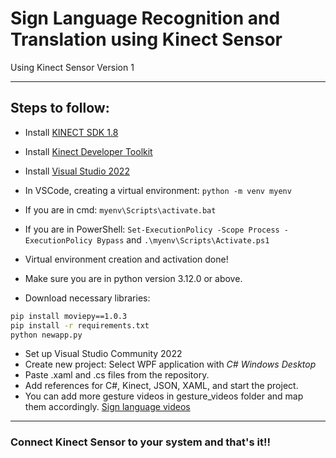 # Sign Language Recognition and Translation using Kinect Sensor

Using Kinect Sensor Version 1 

---
## Steps to follow:

- Install [KINECT SDK 1.8](https://www.microsoft.com/en-in/download/details.aspx?id=40278)

- Install [Kinect Developer Toolkit](https://www.microsoft.com/en-us/download/details.aspx?id=40276)

- Install [Visual Studio 2022](https://visualstudio.microsoft.com/vs/community/)

- In VSCode, creating a virtual environment: 
    `python -m venv myenv`
- If you are in cmd: `myenv\Scripts\activate.bat`
- If you are in PowerShell: `Set-ExecutionPolicy -Scope Process -ExecutionPolicy Bypass` and `.\myenv\Scripts\Activate.ps1`
- Virtual environment creation and activation done!
- Make sure you are in python version 3.12.0 or above.
- Download necessary libraries:
```bash
pip install moviepy==1.0.3 
pip install -r requirements.txt
python newapp.py
```
- Set up Visual Studio Community 2022
- Create new project:
  Select WPF application with *C#* *Windows* *Desktop* 
- Paste .xaml and .cs files from the repository.
- Add references for C#, Kinect, JSON, XAML, and start the project.
- You can add more gesture videos in gesture_videos folder and map them accordingly.
[Sign language videos](https://www.signbsl.com/)
---
### Connect Kinect Sensor to your system and that's it!!
